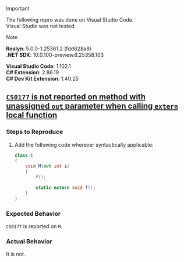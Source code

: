 > [!IMPORTANT]  
> The following repro was done on Visual Studio Code.  
> Visual Studio was not tested.  

> [!NOTE]  
> **Roslyn**: 5.0.0-1.25361.2 (fdd628a8)  
> **.NET SDK**: 10.0.100-preview.6.25358.103  
>  
> **Visual Studio Code**: 1.102.1  
> **C# Extension**: 2.86.19  
> **C# Dev Kit Extension**: 1.40.25  

## [`CS0177` is not reported on method with unassigned `out` parameter when calling `extern` local function](https://github.com/dotnet/roslyn/issues/79437)

### Steps to Reproduce

1. Add the following code wherever syntactically applicable:
    ```cs
    class C
    {
        void M(out int i)
        {
            f();

            static extern void f();
        }
    }
    ```

### Expected Behavior

`CS0177` is reported on `M`.

### Actual Behavior

It is not.
